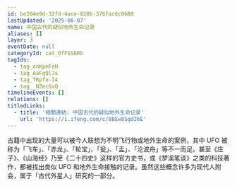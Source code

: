```yaml
---
id: be204e9d-32fd-4ace-828b-376fac6c0680
lastUpdated: '2025-06-07'
name: 中国古代的疑似地外生命记录
aliases: []
layer: 3
eventDate: null
categoryId: cat_OfFSSbRb
tagIds:
  - tag_onKpmFeH
  - tag_AaFqQlJs
  - tag_TRpfu-I4
  - tag__NZec6vQ
timelineEvents: []
relations: []
titledLinks:
  - title: '相關連結: 中国古代的疑似地外生命记录'
    url: 'https://i.ifeng.com/c/8BEw8SqdI6E'
---
```

古籍中出现的大量可以被今人联想为不明飞行物或地外生命的案例，其中 UFO 被称为「飞车」、「赤龙」、「轮宝」、「瓮」、「盂」、「沦波舟」等不一而足。甚至《庄子》、《山海经》乃至《二十四史》这样的官方史书，或《梦溪笔谈》之类的科技著作，都被找出类似 UFO 和地外生命接触的记录。虽然这些概念许多为现代人附会，属于「古代外星人」研究的一部分。
